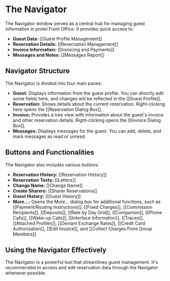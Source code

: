 # The Navigator

The Navigator window serves as a central hub for managing guest information in protel Front Office. It provides quick access to:

* **Guest Data:** [[Guest Profile Management]]
* **Reservation Details:** [[Reservation Management]]
* **Invoice Information:** [[Invoicing and Payments]]
* **Messages and Notes:**  [[Messages Report]]

## Navigator Structure

The Navigator is divided into four main panes:

* **Guest:**  Displays information from the guest profile. You can directly edit some fields here, and changes will be reflected in the [[Guest Profile]].
* **Reservation:** Shows details about the current reservation. Right-clicking here opens the [[Reservation Dialog Box]].
* **Invoice:**  Provides a tree view with information about the guest's invoice and other reservation details. Right-clicking opens the [[Invoice Dialog Box]].
* **Messages:**  Displays messages for the guest. You can add, delete, and mark messages as read or unread.

## Buttons and Functionalities

The Navigator also includes various buttons:

* **Reservation History:** [[Reservation History]]
* **Reservation Texts:**  [[Letters]]
* **Change Name:**  [[Change Name]]
* **Create Sharers:**  [[Sharer Reservations]]
* **Guest History:**  [[Guest History]]
* **More...:** Opens the More... dialog box for additional functions, such as [[Payment/Routing Instructions]], [[Fixed Charges]], [[Commission Recipients]], [[Deposits]], [[Rate by Day Grid]], [[Companion]], [[Phone Calls]], [[Wake-up Calls]], [[Interface Information]], [[Traces]], [[Attached Profiles]], [[Deviant Exchange Rates]], [[Credit Card Authorization]], [[Edit Invoice]], and [[Collect Charges From Group Members]].

## Using the Navigator Effectively

The Navigator is a powerful tool that streamlines guest management. It's recommended to access and edit reservation data through the Navigator whenever possible.